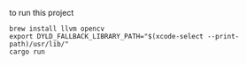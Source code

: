 to run this project
```
brew install llvm opencv
export DYLD_FALLBACK_LIBRARY_PATH="$(xcode-select --print-path)/usr/lib/"
cargo run
```